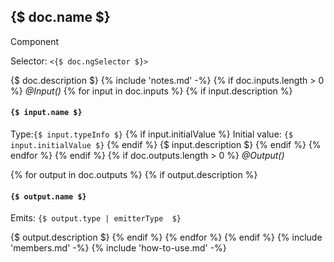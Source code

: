 ## {$ doc.name $}
<span class="badge badge-warning">Component</span>

Selector: `<{$ doc.ngSelector $}>`

{$ doc.description $}
{% include 'notes.md' -%}
{% if doc.inputs.length > 0 %}
*@Input()*
{% for input in doc.inputs %}
{% if input.description %}
#### `{$ input.name $}`
Type:`{$ input.typeInfo $}`
{% if input.initialValue %}
Initial value: `{$ input.initialValue $}`
{% endif %}
{$ input.description $}
{% endif %}
{% endfor %}
{% endif %}
{% if doc.outputs.length > 0 %}
*@Output()*

{% for output in doc.outputs %}
{% if output.description %}
#### `{$ output.name $}`
Emits: `{$ output.type | emitterType  $}`

{$ output.description $}
{% endif %}
{% endfor %}
{% endif %}
{% include 'members.md' -%}
{% include 'how-to-use.md' -%}

